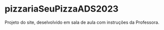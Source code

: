 # pizzariaSeuPizzaADS2023
Projeto do site, deselvolvido em sala de aula com instruções da Professora.
